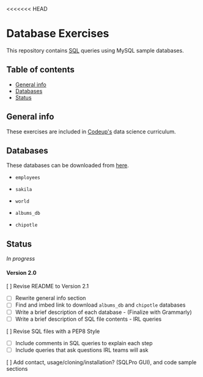 <<<<<<< HEAD
# Database Exercises
This repository contains [SQL](https://www.mysql.com/) queries using MySQL sample databases.

## Table of contents
* [General info](#general-info)
* [Databases](#Databases)
* [Status](#status)

## General info
These exercises are included in [Codeup's](https://www.codeup.com/) data science curriculum.

## Databases
These databases can be downloaded from [here](https://dev.mysql.com/doc/index-other.html).
* `employees`
> 
* `sakila`
>
* `world`
>
* `albums_db`
> 
* `chipotle`
> 


## Status
_In progress_

#### Version 2.0
[ ] Revise README to Version 2.1
* [ ] Rewrite general info section
* [ ] Find and imbed link to download `albums_db` and `chipotle` databases
* [ ] Write a brief description of each database - (Finalize with Grammarly)
* [ ] Write a brief description of SQL file contents - IRL queries

[ ] Revise SQL files with a PEP8 Style
* [ ] Include comments in SQL queries to explain each step
* [ ] Include queries that ask questions IRL teams will ask

[ ] Add contact, usage/cloning/installation? (SQLPro GUI), and code sample sections 
